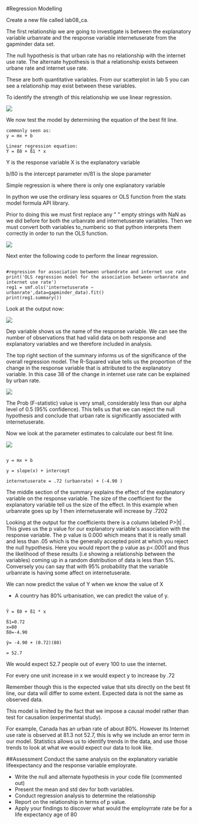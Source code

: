 #Regression Modelling

Create a new file called lab08_ca.

The first relationship we are going to investigate is between the explanatory variable urbanrate and the response variable internetuserate from the gapminder data set.

The null hypothesis is that urban rate has no relationship with the internet use rate.
The alternate hypothesis is that a relationship exists between urbane rate and internet use rate.

These are both quantitative variables. From our scatterplot in lab 5 you can see a relationship may exist between these variables.

To identify the strength of this relationship we use linear regression.

![](./img/00.png)

We now test the model by determining the equation of the best fit line.

~~~
commonly seen as:
y = mx + b

Linear regression equation:
Ŷ = ß0 + ß1 * x
~~~

Y is the response variable
X is the explanatory variable

b/ß0 is the intercept parameter
m/ß1 is the slope parameter


Simple regression is where there is only one explanatory variable

In python we use the ordinary less squares or OLS function from the stats model formula API library.

Prior to doing this we must first replace any " " empty strings with NaN as we did before for both the urbanrate and internetuserate variables.
Then we must convert both variables to_numberic so that python interprets them correctly in order to run the OLS function.

![](./img/02.png)

Next enter the following code to perform the linear regression.

~~~

#regression for association between urbandrate and internet use rate
print('OLS regression model for the association between urbanrate and internet use rate')
reg1 = smf.ols('internetuserate ~ urbanrate',data=gapminder_data).fit()
print(reg1.summary())

~~~

Look at the output now:

![](./img/01.png)

Dep variable shows us the name of the response variable.
We can see the number of observations that had valid data on both response and explanatory variables and we therefore included in analysis.

The top right section of the summary informs us of the significance of the overall regression model. The R-Squared value tells us the proportion of the change in the response variable that is attributed to the explanatory variable. In this case 38 of the change in internet use rate can be explained by urban rate.

![](./img/05.png)

The Prob (F-statistic) value is very small, considerably less than our alpha level of 0.5 (95% confidence). This tells us that we can reject the null hypothesis and conclude that urban rate is significantly associated with internetuserate.

Now we look at the parameter estimates to calculate our best fit line.

![](./img/03.png)

~~~

y = mx + b

y = slope(x) + intercept

internetuserate = .72 (urbanrate) + (-4.90 )

~~~

The middle section of the summary explains the effect of the explanatory variable on the response variable. The size of the coefficient for the explanatory variable tell us the size of the effect. In this example when urbanrate goes up by 1 then internetuserate will increase by .7202

Looking at the output for the coefficients there is a column labeled P>|t| . This gives us the p value for our explanatory variable's association with the response variable. The p value is 0.000 which means that it is really small and less than .05 which is the generally accepted point at which you reject the null hypothesis. Here you would report the p value as p<.0001 and thus the likelihood of these results (i.e showing a relationship between the variables) coming up in a random distribution of data is less than 5%. Conversely you can say that with 95% probability that the variable urbanrate is having some affect on internetuserate.


We can now predict the value of Y when we know the value of X


- A country has 80% urbanisation, we can predict the value of y.


~~~

Ŷ = ß0 + ß1 * x

ß1=0.72
x=80
ß0=-4.90

ŷ= -4.90 + (0.72)(80)

= 52.7

~~~
We would expect 52.7 people out of every 100 to use the internet.

For every one unit increase in x we would expect y to increase by .72

Remember though this is the expected value that sits directly on the best fit line,  our data will differ to some extent. Expected data is not the same as observed data.

This model is limited by the fact that we impose a causal model rather than test for causation (experimental study).

For example, Canada has an urban rate of about 80%. However its Internet use rate is observed at 81.3 not 52.7, this is why we include an error term in our model. Statistics allows us to identify trends in the data, and use those trends to look at what we would expect our data to look like.


##Assessment
Conduct the same analysis on the explanatory variable lifeexpectancy and the response variable employrate.


- Write the null and alternate hypothesis in your code file (commented out)
- Present the mean and std dev for both variables.
- Conduct regression analysis to determine the relationship
- Report on the relationship in terms of p value.
- Apply your findings to discover what would the employrrate rate be for a life expectancy age of 80
